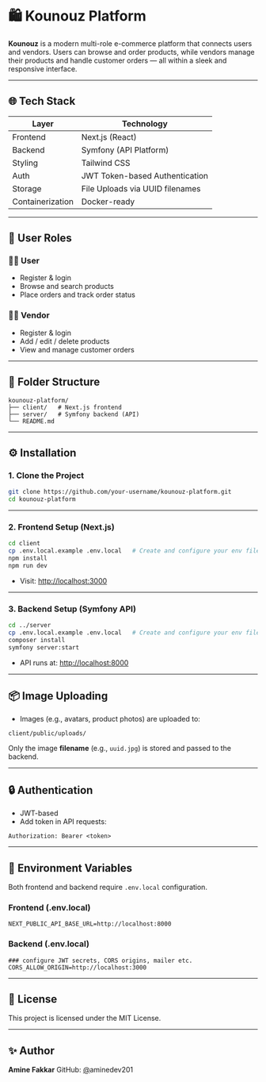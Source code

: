 # 🛍️ Kounouz Platform

**Kounouz** is a modern multi-role e-commerce platform that connects users and vendors. Users can browse and order products, while vendors manage their products and handle customer orders — all within a sleek and responsive interface.

---

## 🌐 Tech Stack

| Layer            | Technology                      |
| ---------------- | ------------------------------- |
| Frontend         | Next.js (React)                 |
| Backend          | Symfony (API Platform)          |
| Styling          | Tailwind CSS                    |
| Auth             | JWT Token-based Authentication  |
| Storage          | File Uploads via UUID filenames |
| Containerization | Docker-ready                    |

---

## 👤 User Roles

### 🧑‍💻 User

* Register & login
* Browse and search products
* Place orders and track order status

### 🧑‍🔧 Vendor

* Register & login
* Add / edit / delete products
* View and manage customer orders

---

## 📁 Folder Structure

```
kounouz-platform/
├── client/   # Next.js frontend
├── server/   # Symfony backend (API)
└── README.md
```

---

## ⚙️ Installation

### 1. Clone the Project

```bash
git clone https://github.com/your-username/kounouz-platform.git
cd kounouz-platform
```

---

### 2. Frontend Setup (Next.js)

```bash
cd client
cp .env.local.example .env.local   # Create and configure your env file
npm install
npm run dev
```

* Visit: [http://localhost:3000](http://localhost:3000)

---

### 3. Backend Setup (Symfony API)

```bash
cd ../server
cp .env.local.example .env.local   # Create and configure your env file
composer install
symfony server:start
```

* API runs at: [http://localhost:8000](http://localhost:8000)

---

## 📦 Image Uploading

* Images (e.g., avatars, product photos) are uploaded to:

```
client/public/uploads/
```

Only the image **filename** (e.g., `uuid.jpg`) is stored and passed to the backend.

---

## 🔒 Authentication

* JWT-based
* Add token in API requests:

```http
Authorization: Bearer <token>
```

---

## 🔐 Environment Variables

Both frontend and backend require `.env.local` configuration.

### Frontend (.env.local)

```env
NEXT_PUBLIC_API_BASE_URL=http://localhost:8000
```

### Backend (.env.local)

```env
### configure JWT secrets, CORS origins, mailer etc.
CORS_ALLOW_ORIGIN=http://localhost:3000
```

---

## 📝 License

This project is licensed under the MIT License.

---

## ✨ Author

**Amine Fakkar**
GitHub: [@](https://github.com/aminedev201)aminedev201
